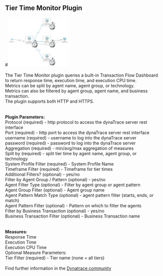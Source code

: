 ## Tier Time Monitor Plugin

#<img src="images\icon.png" alt="Tier-Time-Monitor"><br> 
<br />
The Tier Time Monitor plugin queries a built-in Transaction Flow Dashboard to return response time, execution time, and execution CPU time. <br />
Metrics can be split by agent name, agent group, or technology. <br />
Metrics can also be filtered by agent group, agent name, and business transaction. <br />
The plugin supports both HTTP and HTTPS.<br />
<br />
<br />
<b>Plugin Parameters:</b><br />
	Protocol (required) - http protocol to access the dynaTrace server rest interface<br />
	Port  (required) - http port to access the dynaTrace server rest interface<br />
	username (required) - username to log into the dynaTrace server<br />
	password (required) - password to log into the dynaTrace server<br />
	Aggregation (required) - min/avg/max aggregation of measures<br />
	Split by (required) - split tier time by agent name, agent group, or technology<br />
	System Profile Filter (required) - System Profile Name<br />
	Timeframe Filter (required) - Timeframe for tier times<br />
	Additional Filters? (optional) - yes/no<br />
	Filter by Agent Group / Pattern (optional) - yes/no<br />
	Agent Filter Type (optional) - Filter by agent group or agent pattern<br />
	Agent Group Filter (optional) - Agent group name<br />
	Agent Pattern Match Type (optional) - agent pattern filter (starts, ends, or match)<br />
	Agent Pattern Filter (optional) - Pattern on which to filter the agents<br />
	Filter by Business Transaction (optional) - yes/no<br />
	Business Transaction Filter (optional) - Business Transaction name<br />
<br />
<br />
<b>Measures:</b><br />
	Response Time<br />
	Execution Time<br />
	Execution CPU Time<br />
	Optional Measure Parameters:<br />
		Tier Filter (required) - Tier name (none = all tiers)<br />
<br />
Find further information in the [Dynatrace community](https://community.dynatrace.com/community/display/DL/Tier+Time+Monitor+Plugin)